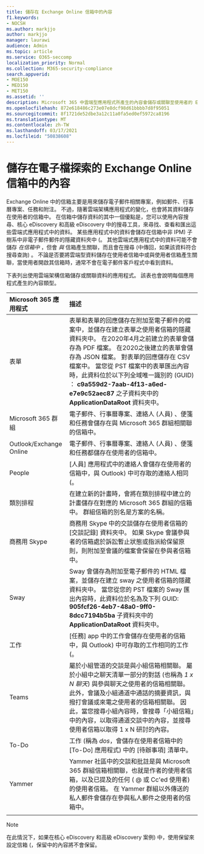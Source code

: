 ```yaml
---
title: 儲存在 Exchange Online 信箱中的內容
f1.keywords:
- NOCSH
ms.author: markjjo
author: markjjo
manager: laurawi
audience: Admin
ms.topic: article
ms.service: O365-seccomp
localization_priority: Normal
ms.collection: M365-security-compliance
search.appverid:
- MOE150
- MED150
- MET150
ms.assetid: ''
description: Microsoft 365 中雲端型應用程式所產生的內容會儲存或關聯至使用者的 Exchange Online 信箱。 您可以使用 Microsoft eDiscovery 工具來搜尋此內容。
ms.openlocfilehash: 872e618486c273e07e8dcf98d61bbbb7d8f95051
ms.sourcegitcommit: 8f1721de52dbe3a12c11a0fa5ed0ef5972ca8196
ms.translationtype: MT
ms.contentlocale: zh-TW
ms.lasthandoff: 03/17/2021
ms.locfileid: "50838608"
---
```

# <a name="content-stored-in-exchange-online-mailboxes-for-ediscovery"></a>儲存在電子檔探索的 Exchange Online 信箱中的內容

Exchange Online 中的信箱主要是用來儲存電子郵件相關專案，例如郵件、行事曆專案、任務和附注。 不過，隨著雲端架構應用程式的變化，也會將其資料儲存在使用者的信箱中。 在信箱中儲存資料的其中一個優點是，您可以使用內容搜尋、核心 eDiscovery 和高級 eDiscovery 中的搜尋工具，來尋找、查看和匯出這些雲端式應用程式中的資料。 某些應用程式中的資料會儲存在信箱中非 IPM) 子樹系中非電子郵件郵件的隱藏資料夾中 (。 其他雲端式應用程式中的資料可能不會儲存 _在信箱中_ ，但會 _與_ 信箱產生關聯，而且會在搜尋 (中傳回，如果該資料符合搜尋查詢) 。 不論是否要將雲端型資料儲存在使用者信箱中或與使用者信箱產生關聯，當使用者開啟其信箱時，通常不會在電子郵件客戶程式中看到資料。

下表列出使用雲端架構信箱儲存或關聯資料的應用程式。 該表也會說明每個應用程式產生的內容類型。

|Microsoft 365 應用程式|描述|
|:---------|:---------|
|表單|表單和表單的回應儲存在附加至電子郵件的檔案中，並儲存在建立表單之使用者信箱的隱藏資料夾中。 在2020年4月之前建立的表單會儲存為 PDF 檔案。 在2020之後建立的表單會儲存為 JSON 檔案。  對表單的回應儲存在 CSV 檔案中。 當您從 PST 檔案中的表單匯出內容時，此資料位於以下列全域唯一識別的 (GUID) ： **c9a559d2-7aab-4f13-a6ed-e7e9c52aec87** 之子資料夾中的 **ApplicationDataRoot** 資料夾中。 |
|Microsoft 365 群組|電子郵件、行事曆專案、連絡人 (人員) 、便箋和任務會儲存在與 Microsoft 365 群組相關聯的信箱中。|
|Outlook/Exchange Online|電子郵件、行事曆專案、連絡人 (人員) 、便箋和任務都儲存在使用者的信箱中。|
|People|[人員] 應用程式中的連絡人會儲存在使用者的信箱中，與 Outlook) 中可存取的連絡人相同 (。|
|類別排程|在建立新的計畫時，會將在類別排程中建立的計畫儲存在對應的 Microsoft 365 群組的信箱中。 群組信箱的別名是方案的名稱。|
|商務用 Skype|商務用 Skype 中的交談儲存在使用者信箱的 [交談記錄] 資料夾中。 如果 Skype 會議參與者的信箱處於訴訟暫止狀態或指派給保留原則，則附加至會議的檔案會保留在參與者信箱中。|
|Sway|Sway 會儲存為附加至電子郵件的 HTML 檔案，並儲存在建立 sway 之使用者信箱的隱藏資料夾中。 當您從您的 PST 檔案的 Sway 匯出內容時，此資料位於名為及下列 GUID: **905fcf26-4eb7-48a0-9ff0-8dcc7194b5ba** 子資料夾中的 **ApplicationDataRoot** 資料夾中。|
|工作|[任務] app 中的工作會儲存在使用者的信箱中，與 Outlook) 中可存取的工作相同的工作 (。|
|Teams|屬於小組管道的交談是與小組信箱相關聯。 屬於小組中之聊天清單一部分的對話 (也稱為 *1 x N 聊天*) 與參與聊天之使用者的信箱相關聯。 此外，會議及小組通道中通話的摘要資訊，與撥打會議或來電之使用者的信箱相關聯。 因此，當您搜尋小組內容時，會搜尋「小組信箱」中的內容，以取得通道交談中的內容，並搜尋使用者信箱以取得 1 x N 研討的內容。|
|To-Do|工作 (稱為 *dos*，會儲存在使用者信箱中的 [To-Do] 應用程式) 中的 [待辦事項] 清單中。|
|Yammer|Yammer 社區中的交談和批註是與 Microsoft 365 群組信箱相關聯，也就是作者的使用者信箱，以及已提及的任何 ( @ 或 Cc'ed 使用者) 的使用者信箱。 在 Yammer 群組以外傳送的私人郵件會儲存在參與私人郵件之使用者的信箱中。|  
||||

> [!NOTE]
> 在此情況下，如果在核心 eDiscovery 和高級 eDiscovery 案例) 中，使用保留來設定信箱 (，保留中的內容將不會保留。
